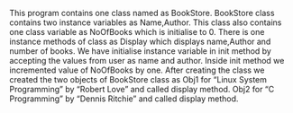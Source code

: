 This program contains one class named as BookStore.
BookStore class contains two instance variables as Name,Author.
This class also contains one class variable as NoOfBooks which is initialise to 0.
There is one instance methods of class as Display which displays name,Author and number of
books.
We have initialise instance variable in init method by accepting the values from user as name and author.
Inside init method we incremented value of NoOfBooks by one.
After creating the class we created the two objects of BookStore class as
Obj1 for “Linux System Programming” by “Robert Love” and
called display method.
Obj2 for “C Programming” by “Dennis Ritchie” and 
called display method.
